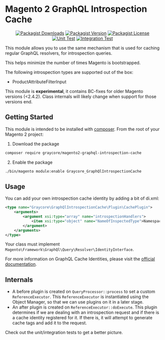 # Magento 2 GraphQL Introspection Cache

<div align="center">

[![Packagist Downloads](https://img.shields.io/packagist/dm/graycore/magento2-graphql-introspection-cache?color=blue)](https://packagist.org/packages/graycore/magento2-graphql-introspection-cache/stats)
[![Packagist Version](https://img.shields.io/packagist/v/graycore/magento2-graphql-introspection-cache?color=blue)](https://packagist.org/packages/graycore/magento2-graphql-introspection-cache)
[![Packagist License](https://img.shields.io/packagist/l/graycore/magento2-graphql-introspection-cache)](https://github.com/graycoreio/magento2-graphql-introspection-cache/blob/main/LICENSE)
[![Unit Test](https://github.com/graycoreio/magento2-graphql-introspection-cache/actions/workflows/unit.yaml/badge.svg)](https://github.com/graycoreio/magento2-graphql-introspection-cache/actions/workflows/unit.yaml)
[![Integration Test](https://github.com/graycoreio/magento2-graphql-introspection-cache/actions/workflows/integration.yaml/badge.svg)](https://github.com/graycoreio/magento2-graphql-introspection-cache/actions/workflows/integration.yaml)

</div>


This module allows you to use the same mechanism that is used for caching regular GraphQL resolvers, for introspection queries.

This helps minimize the number of times Magento is bootstrapped.

The following introspection types are supported out of the box:

- ProductAttributeFilterInput

This module is **experimental**, it contains BC-fixes for older Magento versions (<2.4.2). Class internals will likely change when support for those versions end.

## Getting Started
This module is intended to be installed with [composer](https://getcomposer.org/). From the root of your Magento 2 project:

1. Download the package
```bash
composer require graycore/magento2-graphql-introspection-cache
```
2. Enable the package

```bash
./bin/magento module:enable Graycore_GraphQlIntrospectionCache
```

## Usage

You can add your own introspection cache identity by adding a bit of di.xml:

```xml
<type name="Graycore\GraphQlIntrospectionCache\Plugin\CachePlugin">
    <arguments>
        <argument xsi:type="array" name="introspectionHandlers">
            <item xsi:type="object" name="NameOfInspectedType">Namespace\Module\Model\Cache\Identity\Introspection\NameOfInspectedType</item>
        </argument>
    </arguments>
</type>
```

Your class must implement `Magento\Framework\GraphQl\Query\Resolver\IdentityInterface`.

For more information on GraphQL Cache Identities, please visit the [official documentation](https://devdocs.magento.com/guides/v2.4/graphql/develop/identity-class.html).

## Internals

- A before plugin is created on `QueryProcessor::process` to set a custom `ReferenceExecutor`. This `ReferenceExecutor` is instantiated using the Object Manager, so that we can use plugins on it in a later stage.
- An after plugin is created on `ReferenceExecutor::doExecute`. This plugin determines if we are dealing with an introspection request and if there is a cache identity registered for it. If there is, it will attempt to generate cache tags and add it to the request.

Check out the unit/integration tests to get a better picture.

